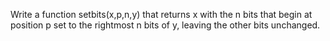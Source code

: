 Write a function setbits(x,p,n,y) that returns x with the n bits that begin at position p set to the rightmost n bits of y, leaving the other bits unchanged.